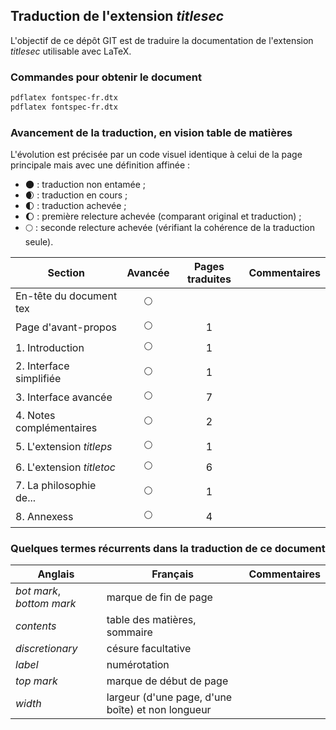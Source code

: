 ## Traduction de l'extension *titlesec*

L'objectif de ce dépôt GIT est de traduire la documentation de l'extension *titlesec* utilisable avec LaTeX.

### Commandes pour obtenir le document

```bash
pdflatex fontspec-fr.dtx
pdflatex fontspec-fr.dtx

```

### Avancement de la traduction, en vision table de matières

L'évolution est précisée par un code visuel identique à celui de la page principale mais avec une définition affinée :

- :new_moon: : traduction non entamée ;
- :waxing_crescent_moon: : traduction en cours ;
- :first_quarter_moon: : traduction achevée ;
- :waxing_gibbous_moon: : première relecture achevée (comparant original et traduction) ; 
- :full_moon: : seconde relecture achevée (vérifiant la cohérence de la traduction seule).

Section                       | Avancée                | Pages traduites | Commentaires 
----------------------------- | :--------------------: | :-------------: | -------------------------
En-tête du document tex       | :full_moon:            |                 |
Page d'avant-propos           | :full_moon:            | 1               |  
1. Introduction               | :full_moon:            | 1               | 
2. Interface simplifiée       | :full_moon:            | 1               |
3. Interface avancée          | :full_moon:            | 7               | 
4. Notes complémentaires      | :full_moon:            | 2               | 
5. L'extension *titleps*      | :full_moon:            | 1               | 
6. L'extension *titletoc*     | :full_moon:            | 6               |  
7. La philosophie de...       | :full_moon:            | 1               | 
8. Annexess                   | :full_moon:            | 4               | 

### Quelques termes récurrents dans la traduction de ce document

Anglais                   | Français                                          | Commentaires 
------------------------- | ------------------------------------------------- | -------------------------------
*bot mark*, *bottom mark* | marque de fin de page                             |   
*contents*                | table des matières, sommaire                      | 
*discretionary*           | césure facultative                                |
*label*                   | numérotation                                      |
*top mark*                | marque de début de page                           |
*width*                   | largeur (d'une page, d'une boîte) et non longueur |

